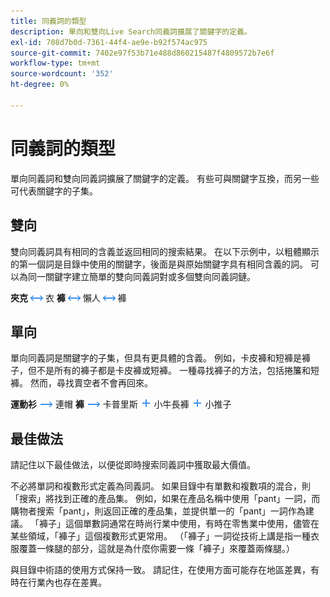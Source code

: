 ```yaml
---
title: 同義詞的類型
description: 單向和雙向Live Search同義詞擴展了關鍵字的定義。
exl-id: 708d7b0d-7361-44f4-ae9e-b92f574ac975
source-git-commit: 7402e97f53b71e488d860215487f4809572b7e6f
workflow-type: tm+mt
source-wordcount: '352'
ht-degree: 0%

---
```


# 同義詞的類型

單向同義詞和雙向同義詞擴展了關鍵字的定義。 有些可與關鍵字互換，而另一些可代表關鍵字的子集。

## 雙向

雙向同義詞具有相同的含義並返回相同的搜索結果。 在以下示例中，以粗體顯示的第一個詞是目錄中使用的關鍵字，後面是與原始關鍵字具有相同含義的詞。 可以為同一關鍵字建立簡單的雙向同義詞對或多個雙向同義詞鏈。

**夾克** ![雙向選擇器](assets/btn-two-way.png) 衣
**褲** ![雙向選擇器](assets/btn-two-way.png) 懶人 ![雙向選擇器](assets/btn-two-way.png) 褲

## 單向

單向同義詞是關鍵字的子集，但具有更具體的含義。 例如，卡皮褲和短褲是褲子，但不是所有的褲子都是卡皮褲或短褲。 一種尋找褲子的方法，包括捲簾和短褲。 然而，尋找賣空者不會再回來。

**運動衫** ![單向選擇器](assets/btn-one-way.png) 連帽
**褲** ![單向選擇器](assets/btn-one-way.png) 卡普里斯 ![多個單向選擇器](assets/btn-multiple-one-way.png) 小牛長褲 ![多個單向選擇器](assets/btn-multiple-one-way.png) 小推子

## 最佳做法

請記住以下最佳做法，以便從即時搜索同義詞中獲取最大價值。

不必將單詞和複數形式定義為同義詞。 如果目錄中有單數和複數項的混合，則「搜索」將找到正確的產品集。 例如，如果在產品名稱中使用「pant」一詞，而購物者搜索「pant」，則返回正確的產品集，並提供單一的「pant」一詞作為建議。 「褲子」這個單數詞通常在時尚行業中使用，有時在零售業中使用，儘管在某些領域，「褲子」這個複數形式更常用。 （「褲子」一詞從技術上講是指一種衣服覆蓋一條腿的部分，這就是為什麼你需要一條「褲子」來覆蓋兩條腿。）

與目錄中術語的使用方式保持一致。 請記住，在使用方面可能存在地區差異，有時在行業內也存在差異。
